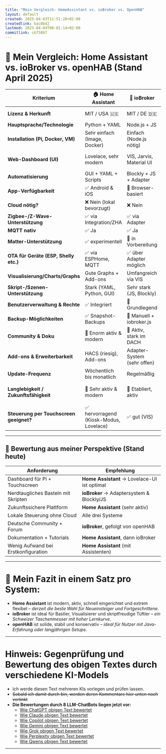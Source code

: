 ```yaml
---
title: "Mein Vergleich: HomeAssistant vs. ioBroker vs. OpenHAB"
layout: default
created: 2025-04-03T11:51:28+02:00
createdlink: bac0bd2
lastmod: 2025-04-04T00:01:14+02:00
commitlink: c675867
---
```





# 🧾 Mein Vergleich: Home Assistant vs. ioBroker vs. openHAB (Stand April 2025)

| Kriterium                               | 🏠 Home Assistant                       | 🔌 ioBroker                 | 🧱 openHAB                       |
|-----------------------------------------|-----------------------------------------|-----------------------------|----------------------------------|
| **Lizenz & Herkunft**                   | MIT / USA 🇺🇸                          | MIT / DE 🇩🇪               | EPL-2.0 / EU 🇪🇺                |
| **Hauptsprache/Technologie**            | Python + YAML                           | Node.js + JS                | Java + DSL                       |
| **Installation (Pi, Docker, VM)**       | Sehr einfach (Image, Docker)            | Einfach (Node.js nötig)     | Komplexer (Java + Konfig)        |
| **Web-Dashboard (UI)**                  | Lovelace, sehr modern                   | VIS, Jarvis, Material UI    | Basic UI + Custom (Main UI)      |
| **Automatisierung**                     | GUI + YAML + Scripts                    | Blockly + JS + Adapter      | Rule Engine (DSL/Blockly)        |
| **App-Verfügbarkeit**                   | ✅ Android & iOS                        | 🔶 Browser-basiert          | 🔶 Browser-basiert               |
| **Cloud nötig?**                        | ❌ Nein (lokal bevorzugt)               | ❌ Nein                     | ❌ Nein                          |
| **Zigbee-/Z-Wave-Unterstützung**        | ✅ via Integration/ZHA                  | ✅ via Adapter              | ✅ via Binding                   |
| **MQTT nativ**                          | ✅ Ja                                   | ✅ Ja                       | ✅ Ja                            |
| **Matter-Unterstützung**                | ✅ experimentell                        | 🔶 in Vorbereitung          | 🔶 teils experimentell           |
| **OTA für Geräte (ESP, Shelly etc.)**   | ✅ via ESPHome, MQTT                    | ✅ über Adapter möglich     | 🔶 teilweise über Add-ons        |
| **Visualisierung/Charts/Graphs**        | Gute Graphs + Add-ons                   | Umfangreich via VIS         | Basic Charts                     |
| **Skript-/Szenen-Unterstützung**        | Stark (YAML, Python, GUI)               | Sehr stark (JS, Blockly)    | Gut (Regeln, DSL, Scripts)       |
| **Benutzerverwaltung & Rechte**         | ✅ Integriert                           | 🔶 Grundlegend              | 🔶 Grundlegend                   |
| **Backup-Möglichkeiten**                | ✅ Snapshot-Backups                     | 🔶 Manuell + iobroker.js    | 🔶 Manuell (OpenHABian)          |
| **Community & Doku**                    | 🚀 Enorm aktiv & modern                 | 🤝 Aktiv, stark im DACH     | 📚 Gut, aber technischer         |
| **Add-ons & Erweiterbarkeit**           | HACS (riesig), Add-ons                  | Adapter-System (sehr offen) | Bindings + Scripting             |
| **Update-Frequenz**                     | Wöchentlich bis monatlich               | Regelmäßig                  | Selten & konservativ             |
| **Langlebigkeit / Zukunftsfähigkeit**   | 🌱 Sehr aktiv & modern                  | 🌱 Etabliert, aktiv         | 🟡 Stabile Basis, aber langsamer |
| **Steuerung per Touchscreen geeignet?** | ✅ hervorragend (Kiosk-Modus, Lovelace) | ✅ gut (VIS)                | 🔶 eingeschränkt (UI altmodisch) |

---

## 🧠 Bewertung aus meiner Perspektive (Stand heute)

| Anforderung                         | Empfehlung                                   |
|-------------------------------------|----------------------------------------------|
| Dashboard für Pi + Touchscreen      | **Home Assistant** → Lovelace-UI ist optimal |
| Nerdtaugliches Basteln mit Skripten | **ioBroker** → Adaptersystem & Blockly/JS    |
| Zukunftssichere Plattform           | **Home Assistant** (sehr aktiv)              |
| Lokale Steuerung ohne Cloud         | Alle drei Systeme                            |
| Deutsche Community + Forum          | **ioBroker**, gefolgt von openHAB            |
| Dokumentation + Tutorials           | **Home Assistant**, dann ioBroker            |
| Wenig Aufwand bei Erstkonfiguration | **Home Assistant** (mit Assistenten)         |

---

# 💬 Mein Fazit in einem Satz pro System:

- **Home Assistant** ist modern, aktiv, schnell eingerichtet und extrem flexibel – *derzeit die beste Wahl für Neueinsteiger und Fortgeschrittene*.
- **ioBroker** ist ideal für Bastler, Visualisierer und skriptfreudige Tüftler – *ein Schweizer Taschenmesser mit hoher Lernkurve*.
- **openHAB** ist solide, stabil und konservativ – *ideal für Nutzer mit Java-Erfahrung oder langjährigen Setups*.

---

# Hinweis: Gegenprüfung und Bewertung des obigen Textes durch verschiedene KI-Models

- Ich werde diesen Text mehreren KIs vorlegen und prüfen lassen.
- ~~Sobald ich damit durch bin, werden deren Kommentare hier unten noch verlinkt~~
- **Die Bewertungen durch 8 LLM-ChatBots liegen jetzt vor:**
   * [Wie ChatGPT obigen Text bewertet](./ChatGPT-Bewertung-meiner-HomeAssistant-vs-ioBroker-vs-openHAB-Tabelle)
   * [Wie Claude obigen Text bewertet](./Claude-Bewertung-meiner-HomeAssistant-vs-ioBroker-vs-openHAB-Tabelle)
   * [Wie Copilot obigen Text bewertet](./Copilot-Bewertung-meiner-HomeAssistant-vs-ioBroker-vs-openHAB-Tabelle)
   * [Wie Gemini obigen Text bewertet](./Gemini-Bewertung-meiner-HomeAssistant-vs-ioBroker-vs-openHAB-Tabelle)
   * [Wie Grok obigen Text bewertet](./Groks-Bewertung-meiner-HomeAssistant-vs-ioBroker-vs-openHAB-Tabelle)
   * [Wie Perplexity obigen Text bewertet](./Perplexity-Bewertung-meiner-HomeAssistant-vs-ioBroker-vs-openHAB-Tabelle)
   * [Wie Qwens obigen Text bewertet](./Qwens-Bewertung-meiner-HomeAssistant-vs-ioBroker-vs-openHAB-Tabelle)

---


